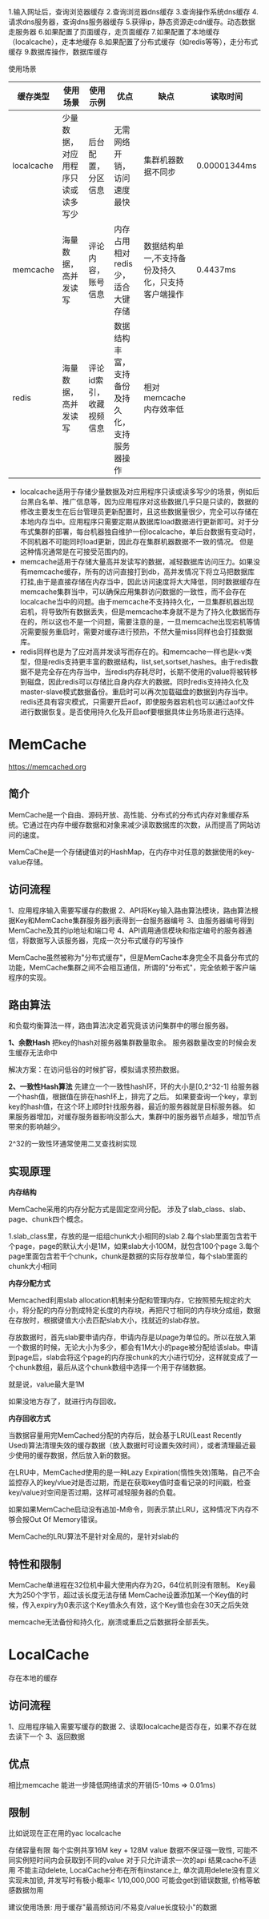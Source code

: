 1.输入网址后，查询浏览器缓存
2.查询浏览器dns缓存
3.查询操作系统dns缓存
4.请求dns服务器，查询dns服务器缓存
5.获得ip，静态资源走cdn缓存。动态数据走服务器
6.如果配置了页面缓存，走页面缓存
7.如果配置了本地缓存（localcache），走本地缓存
8.如果配置了分布式缓存（如redis等等），走分布式缓存
9.数据库操作，数据库缓存



使用场景

| 缓存类型   | 使用场景                           | 使用示例                 | 优点                                           | 缺点                                              | 读取时间     |
| ---------- | ---------------------------------- | ------------------------ | ---------------------------------------------- | ------------------------------------------------- | ------------ |
| localcache | 少量数据，对应用程序只读或读多写少 | 后台配置，分区信息       | 无需网络开销，访问速度最快                     | 集群机器数据不同步                                | 0.00001344ms |
| memcache   | 海量数据，高并发读写               | 评论内容，账号信息       | 内存占用相对redis少，适合大键存储              | 数据结构单一,不支持备份及持久化，只支持客户端操作 | 0.4437ms     |
| redis      | 海量数据，高并发读写               | 评论id索引，收藏视频信息 | 数据结构丰富，支持备份及持久化，支持服务器操作 | 相对memcache内存效率低                            |              |

- localcache适用于存储少量数据及对应用程序只读或读多写少的场景，例如后台黑白名单、推广信息等，因为应用程序对这些数据几乎只是只读的，数据的修改主要发生在后台管理员更新配置时，且这些数据量很少，完全可以存储在本地内存当中。应用程序只需要定期从数据库load数据进行更新即可。对于分布式集群的部署，每台机器独自维护一份localcache，单后台数据有变动时，不同机器不可能同时load更新，因此存在集群机器数据不一致的情况。 但是这种情况通常是在可接受范围内的。
- memcache适用于存储大量高并发读写的数据，减轻数据库访问压力。如果没有memcache缓存，所有的访问直接打到db，高并发情况下将立马把数据库打挂,由于是直接存储在内存当中，因此访问速度将大大降低，同时数据缓存在memcache集群当中，可以确保应用集群访问数据的一致性，而不会存在localcache当中的问题。由于memcache不支持持久化，一旦集群机器出现宕机，将导致所有数据丢失，但是memcache本身就不是为了持久化数据而存在的，所以这也不是一个问题，需要注意的是，一旦memcache出现宕机等情况需要服务重启时，需要对缓存进行预热，不然大量miss同样也会打挂数据库。
- redis同样也是为了应对高并发读写而存在的。和memcache一样也是k-v类型，但是redis支持更丰富的数据结构，list,set,sortset,hashes。由于redis数据不是完全存在内存当中，当redis内存耗尽时，长期不使用的value将被转移到磁盘，因此redis可以存储比自身内存大的数据。同时redis支持持久化及master-slave模式数据备份。重启时可以再次加载磁盘的数据到内存当中。redis还具有容灾模式，只需要开启aof，即使服务器宕机也可以通过aof文件进行数据恢复。是否使用持久化及开启aof要根据具体业务场景进行选择。

# MemCache

https://memcached.org

## 简介

MemCache是一个自由、源码开放、高性能、分布式的分布式内存对象缓存系统。它通过在内存中缓存数据和对象来减少读取数据库的次数，从而提高了网站访问的速度。

MemCaChe是一个存储键值对的HashMap，在内存中对任意的数据使用的key-value存储。

## 访问流程

1、应用程序输入需要写缓存的数据
2、API将Key输入路由算法模块，路由算法根据Key和MemCache集群服务器列表得到一台服务器编号
3、由服务器编号得到MemCache及其的ip地址和端口号
4、API调用通信模块和指定编号的服务器通信，将数据写入该服务器，完成一次分布式缓存的写操作



MemCache虽然被称为"分布式缓存"，但是MemCache本身完全不具备分布式的功能，MemCache集群之间不会相互通信，所谓的"分布式"，完全依赖于客户端程序的实现。

## 路由算法

和负载均衡算法一样，路由算法决定着究竟该访问集群中的哪台服务器。

**1、余数Hash**
把key的hash对服务器集群数量取余。
服务器数量改变的时候会发生缓存无法命中

解决方案：在访问低谷的时候扩容，模拟请求预热数据。

**2、一致性Hash算法**
先建立一个一致性hash环，环的大小是[0,2^32-1]
给服务器一个hash值，根据值在排在hash环上，排完了之后。
如果要查询一个key，拿到key的hash值，在这个环上顺时针找服务器，最近的服务器就是目标服务器。
如果服务器增加，对缓存服务器影响没那么大，集群中的服务器节点越多，增加节点带来的影响越少。

2^32的一致性环通常使用二叉查找树实现

## 实现原理

**内存结构**

MemCache采用的内存分配方式是固定空间分配。
涉及了slab_class、slab、page、chunk四个概念。

1.slab_class里，存放的是一组组chunk大小相同的slab
2.每个slab里面包含若干个page，page的默认大小是1M，如果slab大小100M，就包含100个page
3.每个page里面包含若干个chunk，chunk是数据的实际存放单位，每个slab里面的chunk大小相同

**内存分配方式**

Memcached利用slab allocation机制来分配和管理内存，它按照预先规定的大小，将分配的内存分割成特定长度的内存块，再把尺寸相同的内存块分成组，数据在存放时，根据键值大小去匹配slab大小，找就近的slab存放。

存放数据时，首先slab要申请内存，申请内存是以page为单位的。所以在放入第一个数据的时候，无论大小为多少，都会有1M大小的page被分配给该slab。申请到page后，slab会将这个page的内存按chunk的大小进行切分，这样就变成了一个chunk数组，最后从这个chunk数组中选择一个用于存储数据。

就是说，value最大是1M

如果没地方存了，就进行内存回收。

**内存回收方式**

当数据容量用完MemCached分配的内存后，就会基于LRU(Least Recently Used)算法清理失效的缓存数据（放入数据时可设置失效时间），或者清理最近最少使用的缓存数据，然后放入新的数据。

在LRU中，MemCached使用的是一种Lazy Expiration(惰性失效)策略，自己不会监控存入的key/vlue对是否过期，而是在获取key值时查看记录的时间戳，检查key/value对空间是否过期，这样可减轻服务器的负载。

如果如果MemCache启动没有追加-M命令，则表示禁止LRU，这种情况下内存不够会报Out Of Memory错误。

MemCache的LRU算法不是针对全局的，是针对slab的

## 特性和限制

MemCache单进程在32位机中最大使用内存为2G，64位机则没有限制。
Key最大为250个字节，超过该长度无法存储
MemCache设置添加某一个Key值的时候，传入expiry为0表示这个Key值永久有效，这个Key值也会在30天之后失效

memcache无法备份和持久化，崩溃或重启之后数据将全部丢失。

# LocalCache

存在本地的缓存

## **访问流程**

1、应用程序输入需要写缓存的数据
2、读取localcache是否存在，如果不存在就去读下一个
3、返回数据

## 优点

相比memcache 能进一步降低网络请求的开销(5-10ms => 0.01ms)

## 限制

比如说现在正在用的yac localcache

存储容量有限 每个实例共享16M key + 128M value
数据不保证强一致性, 可能不同实例短时间内会获取到不同的value
对于只允许请求一次的api 结果cache不适用
不能主动delete, LocalCache分布在所有instance上, 单次调用delete没有意义
实现未加锁, 并发写时有极小概率< 1/10,000,000 可能会get到错误数据, 价格等敏感数据勿用

建议使用场景:
用于缓存"最高频访问/不易变/value长度较小"的数据


